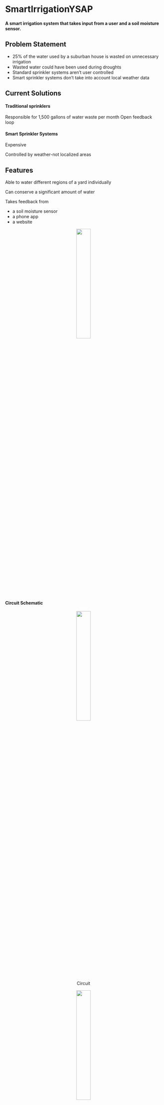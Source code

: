 # SmartIrrigationYSAP
#### A smart irrigation system that takes input from a user and a soil moisture sensor.
## Problem Statement
* 25% of the water used by a suburban house is wasted on unnecessary irrigation
* Wasted water could have been used during droughts
* Standard sprinkler systems aren’t user controlled
* Smart sprinkler systems don’t take into account local weather data
## Current Solutions
#### Traditional sprinklers
Responsible for 1,500 gallons of water waste per month
Open feedback loop
#### Smart Sprinkler Systems
Expensive

Controlled by weather-not localized areas
## Features
Able to water different regions of a yard individually

Can conserve a significant amount of water

Takes feedback from

* a soil moisture sensor
* a phone app
* a website

<p align="center">
<img src ="https://github.com/stressmaniac/SmartIrrigationYSAP/blob/master/Pictures/schematic.PNG?raw=true" width="30%" height="30%"/>
<p/> 
<p align="center"><h4>Circuit Schematic</h4><p/> 
<p align="center"><img src ="https://github.com/stressmaniac/SmartIrrigationYSAP/blob/master/Pictures/circuit.PNG?raw=true" width="30%" height="30%"/>
<p/> 
<p align="center">Circuit<p/>
<p align="center">
<img src ="https://github.com/stressmaniac/SmartIrrigationYSAP/blob/master/Pictures/Phone%20UI.PNG?raw=true" width="30%" height="30%"/>
<p/> 
<p align="center">IPhone App<p/> 
<p align="center"><img src ="https://github.com/stressmaniac/SmartIrrigationYSAP/blob/master/Pictures/WebUI.PNG?raw=true" width="30%" height="30%"/>
<p/> 
<p align="center">Web User Interface<p/>
<p align="center"><img src ="https://github.com/stressmaniac/SmartIrrigationYSAP/blob/master/Pictures/Final.PNG?raw=true" width="30%" height="30%"/>
<p/> 
<p align="center">First Prototype<p/>
